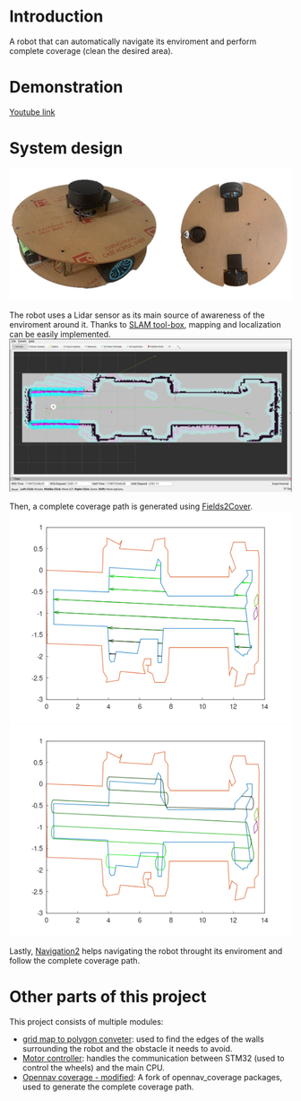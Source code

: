 # Introduction
A robot that can automatically navigate its enviroment and perform complete coverage (clean the desired area).

# Demonstration
[Youtube link](https://youtu.be/2wPtgp3S4mg)

# System design

![The robot](/images/robot.png)

The robot uses a Lidar sensor as its main source of awareness of the enviroment around it. Thanks to [SLAM tool-box](https://github.com/SteveMacenski/slam_toolbox), mapping and localization can be easily implemented.
![mapped images of my dorm-hall](/images/dorm_hall_viewed_in_rviz.png)

Then, a complete coverage path is generated using [Fields2Cover](https://github.com/Fields2Cover/Fields2Cover).
![Swaths](/images/swaths.png)
![Path](/images/path.png)

Lastly, [Navigation2](https://github.com/ros-navigation/navigation2) helps navigating the robot throught its enviroment and follow the complete coverage path.

# Other parts of this project
This project consists of multiple modules:
- [grid map to polygon conveter](https://github.com/Baonguyen2390/convert_gridmap_to_polygon_using_opencv): used to find the edges of the walls surrounding the robot and the obstacle it needs to avoid.
- [Motor controller](https://github.com/ngocrc3108/Project_02_JGB37): handles the communication between STM32 (used to control the wheels) and the main CPU.
- [Opennav coverage - modified](https://github.com/ngocrc3108/opennav_coverage): A fork of opennav_coverage packages, used to generate the complete coverage path.
